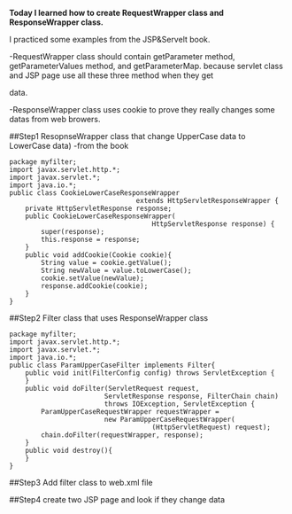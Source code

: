 **Today I learned how to create RequestWrapper class and ResponseWrapper class.**

I practiced some examples from the JSP&Servelt book.

-RequestWrapper class should contain getParameter method, getParameterValues method, and getParameterMap.
because servlet class and JSP page use all these three method when they get <FORM> data.

-ResponseWrapper class uses cookie to prove they really changes some datas from web browers.


##Step1
ResopnseWrapper class that change UpperCase data to LowerCase data) -from the book
```
package myfilter;
import javax.servlet.http.*;
import javax.servlet.*;
import java.io.*;
public class CookieLowerCaseResponseWrapper
								extends HttpServletResponseWrapper {
	private HttpServletResponse response;
	public CookieLowerCaseResponseWrapper(
									HttpServletResponse response) {
		super(response);
		this.response = response;
	}
	public void addCookie(Cookie cookie){
		String value = cookie.getValue();
		String newValue = value.toLowerCase();
		cookie.setValue(newValue);
		response.addCookie(cookie);
	}
}
```

##Step2
Filter class that uses ResponseWrapper class
```
package myfilter;
import javax.servlet.http.*;
import javax.servlet.*;
import java.io.*;
public class ParamUpperCaseFilter implements Filter{
	public void init(FilterConfig config) throws ServletException {
	}
	public void doFilter(ServletRequest request,
						ServletResponse response, FilterChain chain)
						throws IOException, ServletException {
		ParamUpperCaseRequestWrapper requestWrapper = 
						new ParamUpperCaseRequestWrapper(
									(HttpServletRequest) request);
		chain.doFilter(requestWrapper, response);
	}
	public void destroy(){
	}
}
```

##Step3
Add filter class to web.xml file

##Step4
create two JSP page and look if they change data
